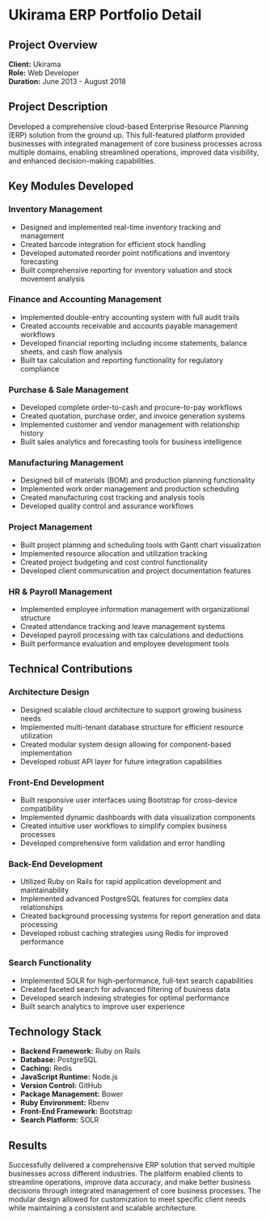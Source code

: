 # Ukirama ERP Portfolio Detail

## Project Overview
**Client:** Ukirama  
**Role:** Web Developer  
**Duration:** June 2013 - August 2018

## Project Description
Developed a comprehensive cloud-based Enterprise Resource Planning (ERP) solution from the ground up. This full-featured platform provided businesses with integrated management of core business processes across multiple domains, enabling streamlined operations, improved data visibility, and enhanced decision-making capabilities.

## Key Modules Developed

### Inventory Management
- Designed and implemented real-time inventory tracking and management
- Created barcode integration for efficient stock handling
- Developed automated reorder point notifications and inventory forecasting
- Built comprehensive reporting for inventory valuation and stock movement analysis

### Finance and Accounting Management
- Implemented double-entry accounting system with full audit trails
- Created accounts receivable and accounts payable management workflows
- Developed financial reporting including income statements, balance sheets, and cash flow analysis
- Built tax calculation and reporting functionality for regulatory compliance

### Purchase & Sale Management
- Developed complete order-to-cash and procure-to-pay workflows
- Created quotation, purchase order, and invoice generation systems
- Implemented customer and vendor management with relationship history
- Built sales analytics and forecasting tools for business intelligence

### Manufacturing Management
- Designed bill of materials (BOM) and production planning functionality
- Implemented work order management and production scheduling
- Created manufacturing cost tracking and analysis tools
- Developed quality control and assurance workflows

### Project Management
- Built project planning and scheduling tools with Gantt chart visualization
- Implemented resource allocation and utilization tracking
- Created project budgeting and cost control functionality
- Developed client communication and project documentation features

### HR & Payroll Management
- Implemented employee information management with organizational structure
- Created attendance tracking and leave management systems
- Developed payroll processing with tax calculations and deductions
- Built performance evaluation and employee development tools

## Technical Contributions

### Architecture Design
- Designed scalable cloud architecture to support growing business needs
- Implemented multi-tenant database structure for efficient resource utilization
- Created modular system design allowing for component-based implementation
- Developed robust API layer for future integration capabilities

### Front-End Development
- Built responsive user interfaces using Bootstrap for cross-device compatibility
- Implemented dynamic dashboards with data visualization components
- Created intuitive user workflows to simplify complex business processes
- Developed comprehensive form validation and error handling

### Back-End Development
- Utilized Ruby on Rails for rapid application development and maintainability
- Implemented advanced PostgreSQL features for complex data relationships
- Created background processing systems for report generation and data processing
- Developed robust caching strategies using Redis for improved performance

### Search Functionality
- Implemented SOLR for high-performance, full-text search capabilities
- Created faceted search for advanced filtering of business data
- Developed search indexing strategies for optimal performance
- Built search analytics to improve user experience

## Technology Stack
- **Backend Framework:** Ruby on Rails
- **Database:** PostgreSQL
- **Caching:** Redis
- **JavaScript Runtime:** Node.js
- **Version Control:** GitHub
- **Package Management:** Bower
- **Ruby Environment:** Rbenv
- **Front-End Framework:** Bootstrap
- **Search Platform:** SOLR

## Results
Successfully delivered a comprehensive ERP solution that served multiple businesses across different industries. The platform enabled clients to streamline operations, improve data accuracy, and make better business decisions through integrated management of core business processes. The modular design allowed for customization to meet specific client needs while maintaining a consistent and scalable architecture.